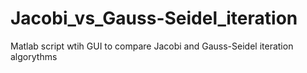 # Jacobi_vs_Gauss-Seidel_iteration
Matlab script wtih GUI to compare Jacobi and Gauss-Seidel iteration algorythms
